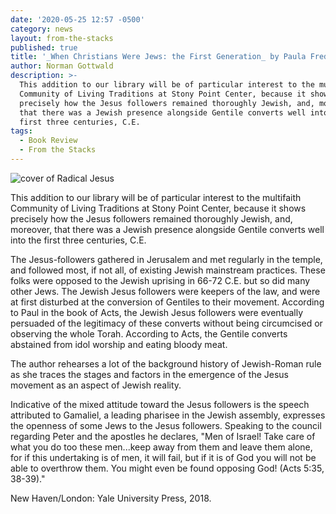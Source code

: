```yaml
---
date: '2020-05-25 12:57 -0500'
category: news
layout: from-the-stacks
published: true
title: '_When Christians Were Jews: the First Generation_ by Paula Fredriksen'
author: Norman Gottwald
description: >-
  This addition to our library will be of particular interest to the multifaith
  Community of Living Traditions at Stony Point Center, because it shows
  precisely how the Jesus followers remained thoroughly Jewish, and, moreover,
  that there was a Jewish presence alongside Gentile converts well into the
  first three centuries, C.E.
tags:
  - Book Review
  - From the Stacks
---
```

<div class="float-left" style="margin-right:1em; width:25em">
  <img src="{{site.baseurl}}/img/WhenChristiansWereJews.jpg" alt="cover of Radical Jesus">
</div>

This addition to our library will be of particular interest to the
multifaith Community of Living Traditions at Stony Point Center, because
it shows precisely how the Jesus followers remained thoroughly Jewish,
and, moreover, that there was a Jewish presence alongside Gentile
converts well into the first three centuries, C.E.

The Jesus-followers gathered in Jerusalem and met regularly in the
temple, and followed most, if not all, of existing Jewish mainstream
practices. These folks were opposed to the Jewish uprising in 66-72 C.E.
but so did many other Jews. The Jewish Jesus followers were keepers of
the law, and were at first disturbed at the conversion of Gentiles to
their movement. According to Paul in the book of Acts, the Jewish Jesus
followers were eventually persuaded of the legitimacy of these converts
without being circumcised or observing the whole Torah. According to
Acts, the Gentile converts abstained from idol worship and eating bloody
meat.

The author rehearses a lot of the background history of Jewish-Roman
rule as she traces the stages and factors in the emergence of the Jesus
movement as an aspect of Jewish reality.

Indicative of the mixed attitude toward the Jesus followers is the
speech attributed to Gamaliel, a leading pharisee in the Jewish
assembly, expresses the openness of some Jews to the Jesus followers.
Speaking to the council regarding Peter and the apostles he declares,
"Men of Israel! Take care of what you do too these men...keep away from
them and leave them alone, for if this undertaking is of men, it will
fail, but if it is of God you will not be able to overthrow them. You
might even be found opposing God! (Acts 5:35, 38-39)."

New Haven/London: Yale University Press, 2018.
